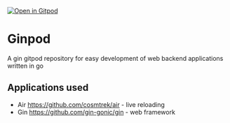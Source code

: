 [![Open in Gitpod](https://gitpod.io/button/open-in-gitpod.svg)](https://gitpod.io/#https://github.com/jefersonla/ginpod)

# Ginpod

A gin gitpod repository for easy development of web backend applications written in go

## Applications used

* Air https://github.com/cosmtrek/air - live reloading
* Gin https://github.com/gin-gonic/gin - web framework